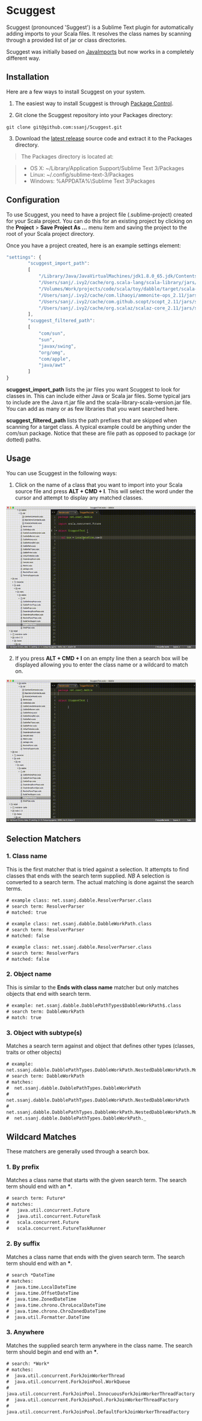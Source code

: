 Scuggest
========

Scuggest (pronounced 'Suggest') is a Sublime Text plugin for automatically adding imports to your Scala files. It resolves the class names by scanning through a provided list of jar or class directories.

Scuggest was initially based on [JavaImports](https://github.com/MDeiml/SublimeJavaImports) but now works in a completely different way.

Installation
------------

Here are a few ways to install Scuggest on your system.

1. The easiest way to install Scuggest is through [Package Control](https://packagecontrol.io/packages/Scuggest).

2. Git clone the Scuggest repository into your Packages directory:

```git clone git@github.com:ssanj/Scuggest.git```

3. Download the [latest release](https://github.com/ssanj/Scuggest/releases) source code and extract it to the Packages directory.

> The Packages directory is located at:

> * OS X: ~/Library/Application Support/Sublime Text 3/Packages
> * Linux: ~/.config/sublime-text-3/Packages
> * Windows: %APPDATA%\Sublime Text 3\Packages

Configuration
--------------

To use Scuggest, you need to have a project file (.sublime-project) created for your Scala project. You can do this for an existing project by clicking on the __Project__ > __Save Project As ...__ menu item and saving the project to the root of your Scala project directory.

Once you have a project created, here is an example settings element:

```javascript
"settings": {
        "scuggest_import_path":
        [
            "/Library/Java/JavaVirtualMachines/jdk1.8.0_65.jdk/Contents/Home/jre/lib/rt.jar",
            "/Users/sanj/.ivy2/cache/org.scala-lang/scala-library/jars/scala-library-2.11.8.jar",
            "/Volumes/Work/projects/code/scala/toy/dabble/target/scala-2.11/classes",
            "/Users/sanj/.ivy2/cache/com.lihaoyi/ammonite-ops_2.11/jars/ammonite-ops_2.11-0.5.7.jar",
            "/Users/sanj/.ivy2/cache/com.github.scopt/scopt_2.11/jars/scopt_2.11-3.4.0.jar",
            "/Users/sanj/.ivy2/cache/org.scalaz/scalaz-core_2.11/jars/scalaz-core_2.11-7.2.2.jar"
        ],
        "scuggest_filtered_path":
        [
            "com/sun",
            "sun",
            "javax/swing",
            "org/omg",
            "com/apple",
            "java/awt"
        ]
}
```

__scuggest_import_path__ lists the jar files you want Scuggest to look for classes in. This can include either Java or Scala jar files. Some typical jars to include are the Java rt.jar file and the scala-library-scala-version.jar file. You can add as many or as few libraries that you want searched here.

__scuggest_filtered_path__ lists the path prefixes that are skipped when scanning for a target class. A typical example could be anything under the com/sun package. Notice that these are file path as opposed to package (or dotted) paths.

Usage
-----

You can use Scuggest in the following ways:

1. Click on the name of a class that you want to import into your Scala source file and press __ALT + CMD + I__. This will select the word under the cursor and attempt to display any matched classes.

![Scuggest importing a class](scuggest_import_720.mov.gif)

2. If you press __ALT + CMD + I__ on an empty line then a search box will be displayed allowing you to enter the class name or a wildcard to match on.

![Scuggest importing a class](scuggest_wildcard_import_720.mov.gif)

Selection Matchers
------------------

### 1. Class name ###

This is the first matcher that is tried against a selection. It attempts to find classes that ends with the search term supplied.
_NB_ A selection is converted to a search term. The actual matching is done against the search terms.

```
# example class: net.ssanj.dabble.ResolverParser.class
# search term: ResolverParser
# matched: true
```

```
# example class: net.ssanj.dabble.DabbleWorkPath.class
# search term: ResolverParser
# matched: false
```

```
# example class: net.ssanj.dabble.ResolverParser.class
# search term: ResolverPars
# matched: false
```

### 2. Object name ###

This is similar to the __Ends with class name__ matcher but only matches objects that end with search term.

```
# example: net.ssanj.dabble.DabblePathTypes$DabbleWorkPath$.class
# search term: DabbleWorkPath
# match: true
```

### 3. Object with subtype(s) ###

Matches a search term against and object that defines other types (classes, traits or other objects)

```
# example: net.ssanj.dabble.DabblePathTypes.DabbleWorkPath.NestedDabbleWorkPath.MoreNestedDabbleWorkPath
# search term: DabbleWorkPath
# matches:
#  net.ssanj.dabble.DabblePathTypes.DabbleWorkPath
#  net.ssanj.dabble.DabblePathTypes.DabbleWorkPath.NestedDabbleWorkPath
#  net.ssanj.dabble.DabblePathTypes.DabbleWorkPath.NestedDabbleWorkPath.MoreNestedDabbleWorkPath
#  net.ssanj.dabble.DabblePathTypes.DabbleWorkPath._
```

Wildcard Matches
----------------

These matchers are generally used through a search box.

### 1. By prefix

Matches a class name that starts with the given search term. The search term should end with an __*__.

```
# search term: Future*
# matches:
#   java.util.concurrent.Future
#   java.util.concurrent.FutureTask
#   scala.concurrent.Future
#   scala.concurrent.FutureTaskRunner
```

### 2. By suffix

Matches a class name that ends with the given search term. The search term should end with an __*__.

```
# search *DateTime
# matches:
#  java.time.LocalDateTime
#  java.time.OffsetDateTime
#  java.time.ZonedDateTime
#  java.time.chrono.ChroLocalDateTime
#  java.time.chrono.ChroZonedDateTime
#  java.util.Formatter.DateTime
```

### 3. Anywhere

Matches the supplied search term anywhere in the class name. The search term should begin and end with an __*__.

```
# search: *Work*
# matches:
#  java.util.concurrent.ForkJoinWorkerThread
#  java.util.concurrent.ForkJoinPool.WorkQueue
#  java.util.concurrent.ForkJoinPool.InnocuousForkJoinWorkerThreadFactory
#  java.util.concurrent.ForkJoinPool.ForkJoinWorkerThreadFactory
#  java.util.concurrent.ForkJoinPool.DefaultForkJoinWorkerThreadFactory

```